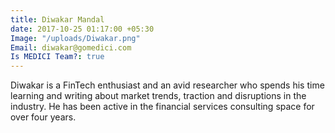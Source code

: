 ```yaml
---
title: Diwakar Mandal
date: 2017-10-25 01:17:00 +05:30
Image: "/uploads/Diwakar.png"
Email: diwakar@gomedici.com
Is MEDICI Team?: true
---
```


Diwakar is a FinTech enthusiast and an avid researcher who spends his time learning and writing about market trends, traction and disruptions in the industry. He has been active in the financial services consulting space for over four years.